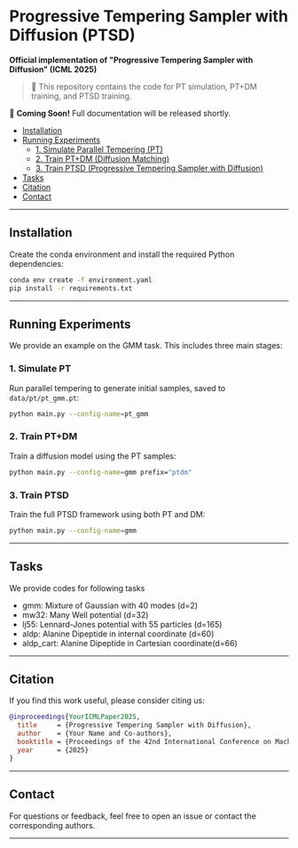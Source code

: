 # Progressive Tempering Sampler with Diffusion (PTSD)

**Official implementation of "Progressive Tempering Sampler with Diffusion" (ICML 2025)**  

> 🔬 This repository contains the code for PT simulation, PT+DM training, and PTSD training.

🚧 **Coming Soon!** Full documentation will be released shortly.

- [Installation](#installation)
- [Running Experiments](#running-experiments)
  - [1. Simulate Parallel Tempering (PT)](#1-simulate-parallel-tempering-pt)
  - [2. Train PT+DM (Diffusion Matching)](#2-train-ptdm-diffusion-matching)
  - [3. Train PTSD (Progressive Tempering Sampler with Diffusion)](#3-train-ptsd-progressive-tempering-sampler-with-diffusion)
- [Tasks](#tasks)
- [Citation](#citation)
- [Contact](#contact)

---

## Installation

Create the conda environment and install the required Python dependencies:

```bash
conda env create -f environment.yaml
pip install -r requirements.txt
```

---

## Running Experiments

We provide an example on the GMM task. This includes three main stages:

### 1. Simulate PT

Run parallel tempering to generate initial samples, saved to `data/pt/pt_gmm.pt`:

```bash
python main.py --config-name=pt_gmm
```

### 2. Train PT+DM

Train a diffusion model using the PT samples:

```bash
python main.py --config-name=gmm prefix="ptdm"
```

### 3. Train PTSD
Train the full PTSD framework using both PT and DM:

```bash
python main.py --config-name=gmm
```

---

## Tasks
We provide codes for following tasks
 - gmm: Mixture of Gaussian with 40 modes (d=2)
 - mw32: Many Well potential (d=32)
 - lj55: Lennard-Jones potential with 55 particles (d=165)
 - aldp: Alanine Dipeptide in internal coordinate (d=60)
 - aldp_cart: Alanine Dipeptide in Cartesian coordinate(d=66)

---

## Citation

If you find this work useful, please consider citing us:

```bibtex
@inproceedings{YourICMLPaper2025,
  title     = {Progressive Tempering Sampler with Diffusion},
  author    = {Your Name and Co-authors},
  booktitle = {Proceedings of the 42nd International Conference on Machine Learning},
  year      = {2025}
}
```

---

## Contact

For questions or feedback, feel free to open an issue or contact the corresponding authors.

---